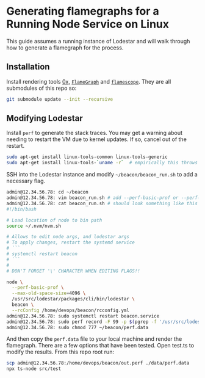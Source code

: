 # Generating flamegraphs for a Running Node Service on Linux

This guide assumes a running instance of Lodestar and will walk through how to generate a flamegraph for the process.

## Installation

Install rendering tools [0x](https://github.com/davidmarkclements/0x.git), [`FlameGraph`](https://github.com/brendangregg/FlameGraph) and [`flamescope`](https://github.com/Netflix/flamescope).  They are all submodules of this repo so:

```sh
git submodule update --init --recursive
```

## Modifying Lodestar

Install `perf` to generate the stack traces.  You may get a warning about needing to restart the VM due to kernel updates.  If so, cancel out of the restart.

```bash
sudo apt-get install linux-tools-common linux-tools-generic
sudo apt-get install linux-tools-`uname -r`  # empirically this throws if run on the same line above
```

SSH into the Lodestar instance and modify `~/beacon/beacon_run.sh` to add a necessary flag.

```sh
admin@12.34.56.78: cd ~/beacon
admin@12.34.56.78: vim beacon_run.sh # add --perf-basic-prof or --perf-basic-prof-only-functions
admin@12.34.56.78: cat beacon_run.sh # should look something like this when done
#!/bin/bash

# Load location of node to bin path
source ~/.nvm/nvm.sh

# Allows to edit node args, and lodestar args
# To apply changes, restart the systemd service
# ```
# systemctl restart beacon
# ```
#
# DON'T FORGET '\' CHARACTER WHEN EDITING FLAGS!!

node \
  --perf-basic-prof \
  --max-old-space-size=4096 \
  /usr/src/lodestar/packages/cli/bin/lodestar \
  beacon \
  --rcConfig /home/devops/beacon/rcconfig.yml
admin@12.34.56.78: sudo systemctl restart beacon.service
admin@12.34.56.78: sudo perf record -F 99 -p $(pgrep -f '/usr/src/lodestar/packages/cli/bin/lodestar beacon') -g -- sleep 60
admin@12.34.56.78: sudo chmod 777 ~/beacon/perf.data
```

And then copy the `perf.data` file to your local machine and render the flamegraph. There are a few options that have been tested. Open test.ts to modify the results. From this repo root run:

```sh
scp admin@12.34.56.78:/home/devops/beacon/out.perf ./data/perf.data
npx ts-node src/test
```

